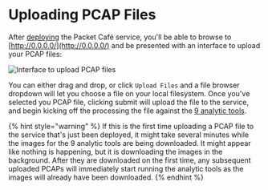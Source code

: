 # Uploading PCAP Files

After [deploying](https://iqtlabs.gitbook.io/packet-cafe/deployment) the Packet Café service, you'll be able to browse to [http://0.0.0.0/](http://0.0.0.0/) and be presented with an interface to upload your PCAP files:

![Interface to upload PCAP files](../.gitbook/assets/screen-shot-2020-04-10-at-7.55.34-am.png)

You can either drag and drop, or click `Upload Files` and a file browser dropdown will let you choose a file on your local filesystem. Once you've selected you PCAP file, clicking submit will upload the file to the service, and begin kicking off the processing the file against the [9 analytic tools](https://iqtlabs.gitbook.io/packet-cafe/design/tools).

{% hint style="warning" %}
If this is the first time uploading a PCAP file to the service that's just been deployed, it might take several minutes while the images for the 9 analytic tools are being downloaded. It might appear like nothing is happening, but it is downloading the images in the background. After they are downloaded on the first time, any subsequent uploaded PCAPs will immediately start running the analytic tools as the images will already have been downloaded.
{% endhint %}


